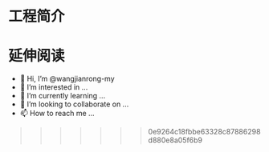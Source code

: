 # 工程简介

# 延伸阅读
- 👋 Hi, I’m @wangjianrong-my
- 👀 I’m interested in ...
- 🌱 I’m currently learning ...
- 💞️ I’m looking to collaborate on ...
- 📫 How to reach me ...

<!---
wangjianrong-my/wangjianrong-my is a ✨ special ✨ repository because its `README.md` (this file) appears on your GitHub profile.
You can click the Preview link to take a look at your changes.
--->
>>>>>>> 0e9264c18fbbe63328c87886298d880e8a05f6b9
